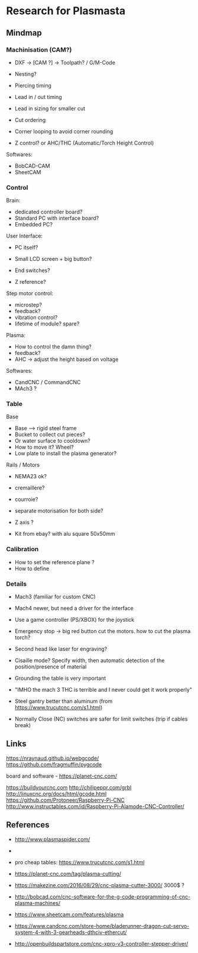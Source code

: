 # Research for Plasmasta

## Mindmap

### Machinisation (CAM?)

- DXF -> [CAM ?] -> Toolpath? / G/M-Code
- Nesting?

- Piercing timing
- Lead in / out timing
- Lead in sizing for smaller cut
- Cut ordering
- Corner looping to avoid corner rounding

- Z control? or AHC/THC (Automatic/Torch Height Control)

Softwares:
- BobCAD-CAM
- SheetCAM

### Control

Brain:
- dedicated controller board?
- Standard PC with interface board?
- Embedded PC?

User Interface:
- PC itself?
- Small LCD screen + big button?


- End switches?
- Z reference?

Step motor control:
- microstep?
- feedback?
- vibration control?
- lifetime of module? spare?

Plasma:
- How to control the damn thing?
- feedback?
- AHC -> adjust the height based on voltage

Softwares:
- CandCNC / CommandCNC
- MAch3 ?

### Table

Base

- Base –> rigid steel frame
- Bucket to collect cut pieces?
- Or water surface to cooldown?
- How to move it? Wheel?
- Low plate to install the plasma generator?

Rails / Motors

- NEMA23 ok?

- cremaillere?
- courroie?
- separate motorisation for both side?

- Z axis ?

- Kit from ebay? with alu square 50x50mm

### Calibration

- How to set the reference plane ?
- How to define

### Details

- Mach3 (familiar for custom CNC)
- Mach4 newer, but need a driver for the interface

- Use a game controller (PS/XBOX) for the joystick

- Emergency stop -> big red button
  cut the motors. how to cut the plasma torch?

- Second head like laser for engraving?

- Cisaille mode? Specify width, then automatic detection of the position/presence of material

- Grounding the table is very important

- "IMHO the mach 3 THC is terrible and I never could get it work properly"

- Steel gantry better than aluminum (from https://www.trucutcnc.com/s1.html)

- Normally Close (NC) switches are safer for limit switches (trip if cables break)


## Links

https://nraynaud.github.io/webgcode/
https://github.com/fragmuffin/pygcode

board and software - https://planet-cnc.com/

https://buildyourcnc.com
http://chilipeppr.com/grbl
http://linuxcnc.org/docs/html/gcode.html
https://github.com/Protoneer/Raspberry-Pi-CNC
http://www.instructables.com/id/Raspberry-Pi-Alamode-CNC-Controller/

## References

- http://www.plasmaspider.com/
-
- pro cheap tables: https://www.trucutcnc.com/s1.html

- https://planet-cnc.com/tag/plasma-cutting/

- https://makezine.com/2016/08/29/cnc-plasma-cutter-3000/ 3000$ ?
- http://bobcad.com/cnc-software-for-the-g-code-programming-of-cnc-plasma-machines/
- https://www.sheetcam.com/features/plasma
- https://www.candcnc.com/store-home/bladerunner-dragon-cut-servo-system-4-with-3-gearheads-dthciv-ethercut/

- http://openbuildspartstore.com/cnc-xpro-v3-controller-stepper-driver/
